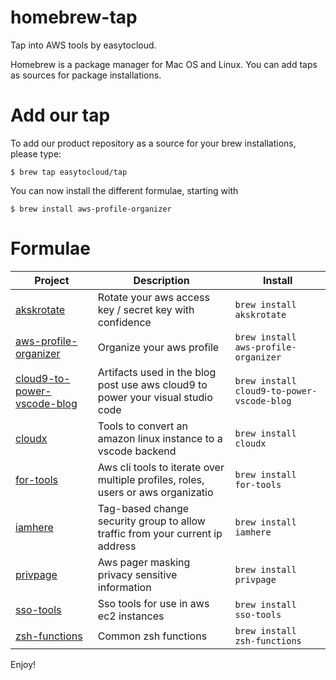 # homebrew-tap

Tap into AWS tools by easytocloud.

Homebrew is a package manager for Mac OS and Linux. 
You can add taps as sources for package installations.

# Add our tap
To add our product repository as a source for your brew installations, please type:

``$ brew tap easytocloud/tap``

You can now install the different formulae, starting with

``$ brew install aws-profile-organizer``

# Formulae

<!-- project_table_start -->
| Project                                                                                   | Description                                                                      | Install                                    |
| ----------------------------------------------------------------------------------------- | -------------------------------------------------------------------------------- | ------------------------------------------ |
| [akskrotate](https://github.com/easytocloud/akskrotate)                                   | Rotate your aws access key / secret key with confidence                          | `brew install akskrotate`                  |
| [aws-profile-organizer](https://github.com/easytocloud/aws-profile-organizer)             | Organize your aws profile                                                        | `brew install aws-profile-organizer`       |
| [cloud9-to-power-vscode-blog](https://github.com/easytocloud/cloud9-to-power-vscode-blog) | Artifacts used in the blog post use aws cloud9 to power your visual studio code  | `brew install cloud9-to-power-vscode-blog` |
| [cloudx](https://github.com/easytocloud/cloudX)                                           | Tools to convert an amazon linux instance to a vscode backend                    | `brew install cloudx`                      |
| [for-tools](https://github.com/easytocloud/for-tools)                                     | Aws cli tools to iterate over multiple profiles, roles, users or aws organizatio | `brew install for-tools`                   |
| [iamhere](https://github.com/easytocloud/iamhere)                                         | Tag-based change security group to allow traffic from your current ip address    | `brew install iamhere`                     |
| [privpage](https://github.com/easytocloud/privpage)                                       | Aws pager masking privacy sensitive information                                  | `brew install privpage`                    |
| [sso-tools](https://github.com/easytocloud/sso-tools)                                     | Sso tools for use in aws ec2 instances                                           | `brew install sso-tools`                   |
| [zsh-functions](https://github.com/easytocloud/zsh_functions)                             | Common zsh functions                                                             | `brew install zsh-functions`               |
<!-- project_table_end -->

Enjoy!
